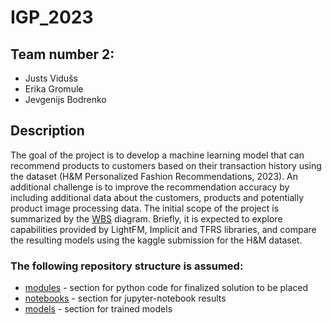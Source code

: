 # IGP_2023
## Team number 2:
  - Justs Vidušs
  - Erika Gromule
  - Jevgenijs Bodrenko

## Description
The goal of the project is to develop a machine learning model that can recommend products to customers based on their transaction history using the dataset (H&M Personalized Fashion Recommendations, 2023). An additional challenge is to improve the recommendation accuracy by including additional data about the customers, products and potentially product image processing data. The initial scope of the project is summarized by the [WBS](https://viewer.diagrams.net/?tags=%7B%7D&highlight=0000ff&edit=_blank&layers=1&nav=1&title=Proposal_WBS.drawio#R7V1bk5s6Ev418%2BgpxEXAYzKTSbZ2kj115mztyb7JIGMSjFjAc8mvX4mbAWk88hiQSZGHiRE30a2vu9Xdal0ZN7vnzylKtl%2BJj6MrXfOfr4zbK13XLWDS%2F1jLS9ni6m7ZEKShXzaBQ8ND%2BAtXjVrVug99nHUuzAmJ8jDpNnokjrGXd9pQmpKn7mUbEnXfmqAAcw0PHor41v%2BEfr4tWx3dPrR%2FwWGwrd8MYPV9O1RfXH1JtkU%2BeWo1GZ%2BujJuUkLz8tXu%2BwREjXk2X8r67V842HUtxnMvc8ONfH%2F6d27cYPth%2F%2FvphfPvyGD2snKpv%2BUv9wdin318dkjTfkoDEKPp0aP2Ykn3sY%2FZUjR4drrknJKGNgDb%2BwHn%2BUjET7XNCm7b5LqrO4ucw%2F7v1%2Bzt71LVVHd0%2BV08uDl7qgzhPX%2F4%2BXMgOv7fPHW4rjur7yu9jH%2FUq2aqmjOxTDx%2BhVT38UBrg%2FMh1dsNcigpMdpj2h96X4gjl4WO3H6gankFz3YGD9EfFxBMYWuNGDUe135OjUClHy%2Bc%2BomhfvenLlQ7RjnLmY%2Fn3K%2Fv8lPxg8q%2FP%2FANrGZ%2BetmGOHxJUUOWJSuwuGzckzuuRUhyHUXRDIpIWzzJ8hJ2NR9uzPCU%2FcesM9By83jTMecRpjp%2BPs4cnZ3WD4VRDuNIYAFbHTwf5C2qhum3JXkMbiQOGuWBKGlO6JKZMTTwKpEFV3foHCWkXm9GzMjSrM3wMuzcsyp5Vt%2FVGRtOP9w%2BWWv8rGizNAPneOjP7wWIbowwWoytpTG3aoaJzkv2G2s9nivCuyN5sNronFNk%2BXEMLDiOyV3qXkLqrWmQDU19gKA1DUxKGwHCUWkKmsTB1BKaqNW9NtdbVCUxVwhxLLXOsuTBnVohT6iIwObPjj3rySKeROKPfTXtB4hkaIo52cYaIviBIHkGWLIJ0XalY1OHC1BGYeu4s70ym2gtTR2CqqZKp1jFdR7m1IVFIZqjoLND1cl2AolOr505wkg6IAiiJArXaSqmymlmQT5ajQKlYgyKx5u%2FPjv%2F04j0WdnxTJMocfW3AgUQZ6Hlhm4C5OlEGODJeqCi7AMDYkoBR68dQ6jicmQiU5ahSCWhzEvCWePvdKL6LaeQgtHomnawchOPJwWWae0IyibT7Dyj26XLQqdP2MGur8EN7k%2B2jPBsUSdNMjnTr0ryAcDHBT3Cja7ImhVI3OlzcRWPwVGkwEirNh52Z5S%2FPU6X6ru5mX9%2BFcTCobltr2MBQpNs07GiOM4xuWxlmV7k1xy3l5k6q23j6KgGRekBYsk5xOE46Gx3q3SmEVR9PlNBm8e72W4wT2hJhlMYF4jSUJClB3naO4DN7lqUJ5MBnjgY%2Bta6qeRkhlqxzF57r2ngFn7prXRtAM0zT0W3LgUYXraA3SsZGK%2B9F%2ForyNHymbRvk5SQNf9WTwTmDtq8x1YNWTajsAgAo61o8G4DnBY155yIdmxFak7R8O8VHGOU4nb9C0y8NG8BUOwWbl0arNYhEuFLtvNrgEPXX3Z8PgyJm43hY7FtcOxYz3MYxARsbW9X8C5jLiqMTECPtpTfVehd5L%2F0%2FdkkUeiG1BekjtXs2tO6%2BzhFCDT4uBUKOGo%2FFPBFky%2BocW6nbz1nWCo3BU7VBf96MuMMo36fMJMdxEMa4MsrnZ4n3Vi2r9uq6S3TrBPjIGhW2qxI%2BQFO81E5%2FF1fti2erc24tg%2FOkonBBV5kNWtUJiddZUtBG2zTyMow9kiaFS2PgfKlpJKb9Ps%2FFeBJzcVycAC3ZUJlaaAFNcQac%2FS6u6hfP1rMVYXHrhzRFL60LEhYqyVpP7gdgeqtmTKdXMq13veMcu5z%2BKDswaFTG5mOoN%2Fssp89Nj4lvGFFyf1zTa2CQN0ydlUBfuW9LdKBN6hdwOV6oEAdDAtSVlbtKK324y%2BR9BJ6644S1AbCuDzFtXbM7KIb6tFFtm8csn4OyRhkdKJT%2BuzX2fdo2bJrzNPISvu1FBUAkLq3XOXymtbQ4DeRhW5c5fDsSoZ0ri19NF7sGhu02GSmuUuDW9GgDN9zhOAvZaAjz8ovZtLZMSekVwaQtNxE1lOqoPB0l7IWULeGG3RrQcZZQmGtkw7gT7sIIpcVTZwd8BrTrVzL92uCvgT7JYiF3WSt0AvYdWZWtNobi8JAknv6IPTYVIWnRkccQP7FPwc%2BCxUJvwKeLNSVgAr1ys5bDIwkKtKg5nhZVMsmYKZJc6Xi%2B9so4mGhGwztpH%2BiwjoPoZVXVri8s0ttv31r2aYmxmMQrBq%2FD%2FH%2BOQOubq7DRYW8ZrHA0qIEFaidATbrmD1DqtHV5D9rdJzb%2FC9cpYibqB3rwmRmWu0FhNE32TF9fQUF5dJG%2BGrFaxrIG4YRV4hqYB4qajh6F0V8URiTdRORphlCCbyNJ7EAZD0qzqYV7EVCSnUUBTXHeBT%2BP4qH04IU%2Fw3xVeClnCKZG7fbdR%2BrQZM0GTYOiQjYcACz9TFS8LwjbW3Jiu8eDsNbRy8cJwjZEbK%2BNu20QG7IdyRhmf5uUbKcHXkHFlGkXNVhLBPAEzAPpWMIwmOdjgL3C2w5wr93WP6f7wFdCCaeKEtArmXWRogTwcY2WKKnt6Hmuhmo%2Brqao6rRlAPjJ%2Fz9REEQsZSbbr3dhlgnzZcaodoWBb2FbxAMX2gYaqdpVs%2BGVwpr3SyrkCcJb12WFtz5I1hwnFk3T6JQl4KqITBsIbgjS9pVvKWV92uZXVR47tth5oGWbHpZjCihzjps9QdpsRdb26kEew9ZoGDYW1%2FgpGJZeiG2o9erp%2FBKqz2z%2BQt%2BfkCzMSdWZTYS9vMykeCLpz6tih9GAasnfAm3O22hrUr%2BnKXtgzGa%2BMyhs5LdMUhq9bToq3Ehih2IU4EorMRylQ%2BzDqxokVj8dWwASR2BWjocRnXfK%2FJfkOCWt2dSYdJ%2FGnudMAYE9P7EpwM9gqc7Y7tc9tTF70lvaxZGeD8I1pB9uy2%2FldHftC6O7NcNsxo7tezCFJ7B%2BDenMELWlYJuOtuD0EXk%2Fg4JzRTcyjFJWykuQXpxjbxuHHmKvGajm1yXoecgZw3LVWMbLyrLm6D5Stkq92r93DujjC0626uq9ktSfCM3s2aPO6S9fF6BOZF2PqPLmV0YMXKlTebKlLJWDji9m2VSHoLOmDQuMeC8eC5AcYiKtQQD%2Ftyd5hZpVVrCRBawASJ4Lktbn60CKv68W4Exhnk6DVRdeHFbnuNBOWVUCYEgniqkGq2DBTZh5%2BypoyZJMPBJ70Z4dZ0J9mWKP7KiS9AuV%2Bjt4a227V7VB0kAdD34mb8iwAP6qXraxK%2FdTOovyKubhfHFTwWKoiYub8urrkHSlITZruysWyVTJV%2FPnAVcdU5IH1njzsdkk%2BA%2BoNGRdGmoVRpnOJaqIyLRDyFSFX8AhjIsF0R5J6amExH5ppM0VJV2N4AhyjYUui%2FEMMt6xdF9Wik%2BYT2mYXSkvwVXbkLqWTrKkH006CfcfqqYy9aTkHgeYqYqymb5nLVEnSXubJYyUzCP4IQqDmLblJBlIC%2FRDEa5graQloDMYTw3Ue80IY6Ax2uHzaNnfdBVhZyNMYISeg9ebkegMdElC96tjDEhnXqZ%2Foe9l03X8WOzTyXYvo5%2BN1tHR5Kd3EH2SnW55opvqic7nxdyymVRCSnNyNJJPsyUqT3KonuR8TsU9CaoAS0H6GMdHU3JPp%2FZUxZz71BbY8FNTW2ShNAmUdzkh0cADG%2Fmub4lIjbDJ0gvHIbUuqoQzMal598DtQXwMK7A1D2NdRGQLWsDGYxF5RC1JD1PCXMrNuc%2BUCttyj2rj0%2F8B) diagram. Briefly, it is expected to explore capabilities provided by LightFM, Implicit and TFRS libraries, and compare the resulting models using the kaggle submission for the H&M dataset.

### The following repository structure is assumed:
- [modules](https://github.com/omegatro/IGP_2023/tree/main/modules) - section for python code for finalized solution to be placed
- [notebooks](https://github.com/omegatro/IGP_2023/tree/main/notebooks) - section for jupyter-notebook results
- [models]() - section for trained models
